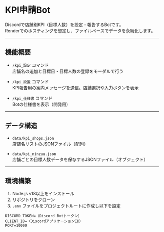 # KPI申請Bot

Discordで店舗別KPI（目標人数）を設定・報告するBotです。  
Renderでのホスティングを想定し、ファイルベースでデータを永続化します。

---

## 機能概要

- `/kpi_設定` コマンド  
  店舗名の追加と目標日・目標人数の登録をモーダルで行う

- `/kpi_設置` コマンド  
  KPI報告用の案内メッセージを送信。店舗選択や入力ボタンを表示

- `/kpi_仕様書` コマンド  
  Botの仕様書を表示（開発用）

---

## データ構造

- `data/kpi_shops.json`  
  店舗名リストのJSONファイル（配列）

- `data/kpi_ninzuu.json`  
  店舗ごとの目標人数データを保存するJSONファイル（オブジェクト）

---

## 環境構築

1. Node.js v18以上をインストール
2. リポジトリをクローン
3. `.env` ファイルをプロジェクトルートに作成し以下を設定

```env
DISCORD_TOKEN=（Discord Botトークン）
CLIENT_ID=（DiscordアプリケーションID）
PORT=10000
